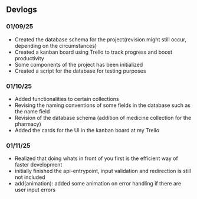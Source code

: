 <h2>Devlogs</h2>
<h3>01/09/25</h3>
<ul>
    <li>Created the database schema for the project(revision might still occur, depending on the circumstances)</li>
    <li>Created a kanban board using Trello to track progress and boost productivity</li>
    <li>Some components of the project has been initialized</li>
    <li>Created a script for the database for testing purposes</li>
</ul>
<h3>01/10/25</h3>
<ul>
    <li>Added functionalities to certain collections</li>
    <li>Revising the naming conventions of some fields in the database such as the name field</li>
    <li>Revision of the database schema (addition of medicine collection for the pharmacy)</li>
    <li>Added the cards for the UI in the kanban board at my Trello</li>
</ul>
<h3>01/11/25</h3>
<ul>
    <li>Realized that doing whats in front of you first is the efficient way of faster development</li>
    <li>initially finished the api-entrypoint, input validation and redirection is still not included</li>
    <li>add(animation): added some animation on error handling if there are user input errors</li>
</ul>

